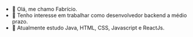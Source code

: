 - 👋 Olá, me chamo Fabrício.
- 👀 Tenho interesse em trabalhar como desenvolvedor backend a médio prazo.
- 🌱 Atualmente estudo Java, HTML, CSS, Javascript e ReactJs.


